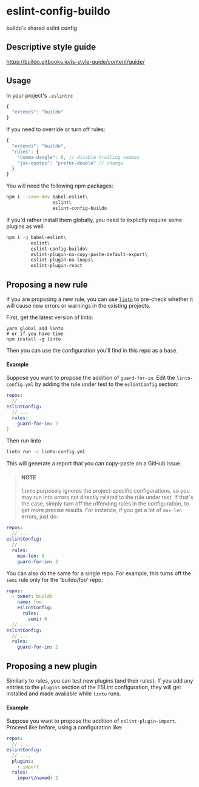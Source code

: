 # eslint-config-buildo
buildo's shared eslint config

## Descriptive style guide
https://buildo.gitbooks.io/js-style-guide/content/guide/

## Usage
In your project's `.eslintrc`

```js
{
  "extends": "buildo"
}
```

If you need to override or turn off rules:

```js
{
  "extends": "buildo",
  "rules": {
    "comma-dangle": 0, // disable trailing commas
    "jsx-quotes": "prefer-double" // change
  }
}
```

You will need the following npm packages:

```sh
npm i --save-dev babel-eslint\
                 eslint\
                 eslint-config-buildo
```

If you'd rather install them globally, you need to explictly require some
plugins as well:

```sh
npm i -g babel-eslint\
         eslint\
         eslint-config-buildo\
         eslint-plugin-no-copy-paste-default-export\
         eslint-plugin-no-loops\
         eslint-plugin-react
```

## Proposing a new rule
If you are proposing a new rule, you can use [`linto`](http://github.com/buildo/linto) to pre-check whether it will cause new errors or warnings in the existing projects.

First, get the latest version of linto:

```
yarn global add linto
# or if you have time
npm install -g linto
```

Then you can use the configuration you'll find in this repo as a base.

#### Example
Suppose you want to propose the addition of `guard-for-in`. Edit the `linto-config.yml` by adding the rule under test to the `eslintConfig` section:

```yaml
repos:
  // ...
eslintConfig:
  // ...
  rules:
    guard-for-in: 2
}
```

Then run linto

```sh
linto run -c linto-config.yml
```

This will generate a report that you can copy-paste on a GitHub issue.

> #### NOTE
> `linto` purposely ignores the project-specific configurations, so you may run into errors not directly related to the rule under test. If that's the case, simply turn off the offending rules in the configuration, to get more precise results. For instance, if you get a lot of `max-len` errors, just do:

```yaml
repos:
  // ...
eslintConfig:
  // ...
  rules:
    max-len: 0
    guard-for-in: 2
```

You can also do the same for a single repo. For example, this turns off the `semi` rule only for the 'buildo/foo' repo:

```yaml
repos:
  - owner: buildo
    name: foo
    eslintConfig:
      rules:
        semi: 0
  // ...
eslintConfig:
  // ...
  rules:
    guard-for-in: 2
```

## Proposing a new plugin
Similarly to rules, you can test new plugins (and their rules). If you add any entries to the `plugins` section of the ESLint configuration, they will get installed and made available while `linto` runs.

#### Example
Suppose you want to propose the addition of `eslint-plugin-import`. Proceed like before, using a configuration like:

```yaml
repos:
  // ...
eslintConfig:
  // ...,
  plugins:
    - import
  rules:
    import/named: 2
```
